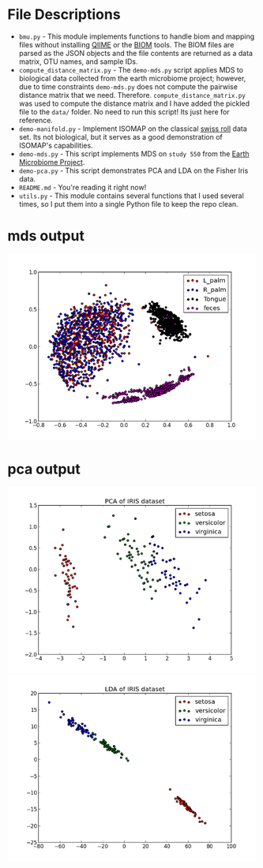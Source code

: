 # File Descriptions
* `bmu.py` - This module implements functions to handle biom and mapping files without installing [QIIME](http://qiime.org/) or the [BIOM](http://biom-format.org/) tools. The BIOM files are parsed as the JSON objects and the file contents are returned as a data matrix, OTU names, and sample IDs. 
* `compute_distance_matrix.py` - The `demo-mds.py` script applies MDS to biological data collected from the earth microbiome project; however, due to time constraints `demo-mds.py` does not compute the pairwise distance matrix that we need. Therefore. `compute_distance_matrix.py` was used to compute the distance matrix and I have added the pickled file to the `data/` folder. No need to run this script! Its just here for reference. 
* `demo-manifold.py` - Implement ISOMAP on the classical [swiss roll](http://isomap.stanford.edu/datasets.html) data set. Its not biological, but it serves as a good demonstration of ISOMAP's capabilities.  
* `demo-mds.py` - This script implements MDS on `study 550` from the [Earth Microbiome Project](http://www.earthmicrobiome.org/). 
* `demo-pca.py` - This script demonstrates PCA and LDA on the Fisher Iris data. 
* `README.md` - You're reading it right now!
* `utils.py` - This module contains several functions that I used several times, so I put them into a single Python file to keep the repo clean.

# mds output 

![alt tag](https://raw.githubusercontent.com/gditzler/eces436-dimred/master/python/mds-ouput.png)


# pca output 

![alt tag](https://raw.githubusercontent.com/gditzler/eces436-dimred/master/python/pca-iris.png)
![alt tag](https://raw.githubusercontent.com/gditzler/eces436-dimred/master/python/lda-iris.png)
 
